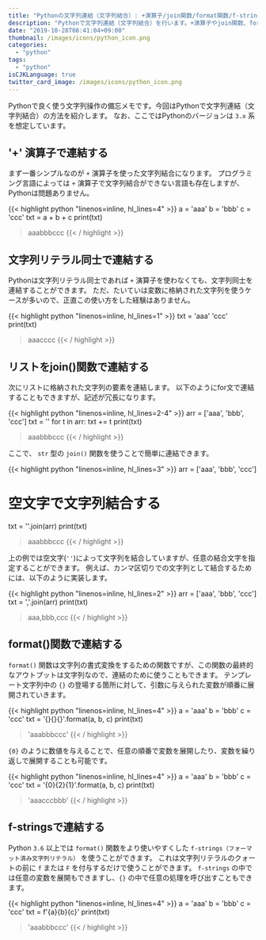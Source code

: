```yaml
---
title: "Pythonの文字列連結（文字列結合）: +演算子/join関数/format関数/f-strings"
description: "Pythonで文字列連結（文字列結合）を行います。+演算子やjoin関数、format関数やf-stringsを使います。なお、Python3での利用を想定しています。"
date: "2019-10-28T08:41:04+09:00"
thumbnail: /images/icons/python_icon.png
categories:
  - "python"
tags:
  - "python"
isCJKLanguage: true
twitter_card_image: /images/icons/python_icon.png
---
```


Pythonで良く使う文字列操作の備忘メモです。今回はPythonで文字列連結（文字列結合）の方法を紹介します。
なお、ここではPythonのバージョンは `3.x` 系を想定しています。

<!--adsense-->

## '+' 演算子で連結する

まず一番シンプルなのが `+` 演算子を使った文字列結合になります。
プログラミング言語によっては `+` 演算子で文字列結合ができない言語も存在しますが、Pythonは問題ありません。

{{< highlight python "linenos=inline, hl_lines=4" >}}
a = 'aaa'
b = 'bbb'
c = 'ccc'
txt = a + b + c
print(txt)

> aaabbbccc
{{< / highlight >}}

<!--adsense-->

## 文字列リテラル同士で連結する

Pythonは文字列リテラル同士であれば `+` 演算子を使わなくても、文字列同士を連結することができます。
ただ、たいていは変数に格納された文字列を使うケースが多いので、正直この使い方をした経験はありません。

{{< highlight python "linenos=inline, hl_lines=1" >}}
txt = 'aaa' 'ccc'
print(txt)

> aaacccc
{{< / highlight >}}

<!--adsense-->

## リストをjoin()関数で連結する

次にリストに格納された文字列の要素を連結します。
以下のようにfor文で連結することもできますが、記述が冗長になります。

{{< highlight python "linenos=inline, hl_lines=2-4" >}}
arr = ['aaa', 'bbb', 'ccc']
txt = ''
for t in arr:
    txt += t
print(txt)

> aaabbbccc
{{< / highlight >}}

ここで、 `str` 型の `join()` 関数を使うことで簡単に連結できます。

{{< highlight python "linenos=inline, hl_lines=3" >}}
arr = ['aaa', 'bbb', 'ccc']
# 空文字で文字列結合する
txt = ''.join(arr)
print(txt)

> aaabbbccc
{{< / highlight >}}

上の例では空文字(`''`)によって文字列を結合していますが、任意の結合文字を指定することができます。
例えば、カンマ区切りでの文字列として結合するためには、以下のように実装します。

{{< highlight python "linenos=inline, hl_lines=2" >}}
arr = ['aaa', 'bbb', 'ccc']
txt = ','.join(arr)
print(txt)

> aaa,bbb,ccc
{{< / highlight >}}

<!--adsense-->

## format()関数で連結する

`format()` 関数は文字列の書式変換をするための関数ですが、この関数の最終的なアウトプットは文字列なので、連結のために使うこともできます。
テンプレート文字列中の `{}` の登場する箇所に対して、引数に与えられた変数が順番に展開されていきます。

{{< highlight python "linenos=inline, hl_lines=4" >}}
a = 'aaa'
b = 'bbb'
c = 'ccc'
txt = '{}{}{}'.format(a, b, c)
print(txt)

> 'aaabbbccc'
{{< / highlight >}}

`{0}` のように数値を与えることで、任意の順番で変数を展開したり、変数を繰り返しで展開することも可能です。

{{< highlight python "linenos=inline, hl_lines=4" >}}
a = 'aaa'
b = 'bbb'
c = 'ccc'
txt = '{0}{2}{1}'.format(a, b, c)
print(txt)

> 'aaacccbbb'
{{< / highlight >}}

<!--adsense-->

## f-stringsで連結する

Python `3.6` 以上では `format()` 関数をより使いやすくした `f-strings（フォーマット済み文字列リテラル）` を使うことができます。
これは文字列リテラルのクォートの前に `f` または `F` を付与するだけで使うことができます。 `f-strings` の中では任意の変数を展開もできますし、`{}` の中で任意の処理を呼び出すこともできます。

{{< highlight python "linenos=inline, hl_lines=4" >}}
a = 'aaa'
b = 'bbb'
c = 'ccc'
txt = f'{a}{b}{c}'
print(txt)

> 'aaabbbccc'
{{< / highlight >}}
